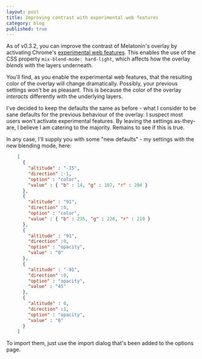 ```yaml
---
layout: post
title: Improving contrast with experimental web features
category: blog
published: true
---
```


As of v0.3.2, you can improve the contrast of Melatonin's overlay
by activating Chrome's
[experimental web features](chrome://flags/#enable-experimental-web-platform-features). This enables the use of the CSS property
```mix-blend-mode: hard-light```, which affects how the overlay
*blends* with the layers underneath.

You'll find, as you enable the experimental web features, that the resulting color of the overlay will change dramatically. Possibly, your previous settings won't be as pleasant. This is because the color of the overlay *interacts* differently with the underlying layers.

I've decided to keep the defaults the same as before - what I
consider to be sane defaults for the previous behaviour of the
overlay. I suspect most users won't activate experimental
features. By leaving the settings as-they-are, I believe I am
catering to the majority. Remains to see if this is true.

In any case, I'll supply you with some "new defaults" - my
settings with the new blending mode, here:

```json
    [
      { 
        "altitude" : "-15",
        "direction" :-1,
        "option" : "color",
        "value" : { "b" : 14, "g" : 107, "r" : 204 }
      },
      { 
        "altitude" : "91",
        "direction" :0,
        "option" : "color",
        "value" : { "b" : 235, "g" : 226, "r" : 210 }
      },
      { 
        "altitude" : "91",
        "direction" :0,
        "option" : "opacity",
        "value" : "0"
      },
      { 
        "altitude" : "-91",
        "direction" :0,
        "option" : "opacity",
        "value" : "45"
      },
      { 
        "altitude" : 0,
        "direction" :1,
        "option" : "opacity",
        "value" : "0"
      }
    ]
 ```

To import them, just use the import dialog that's been added to the options page.